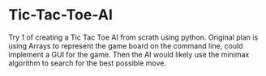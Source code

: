 # Tic-Tac-Toe-AI

Try 1 of creating a Tic Tac Toe AI from scrath using python. 
Original plan is using Arrays to represent the game board on the command line, could implement a GUI for the game. Then the AI would likely use the minimax algorithm to search for the best possible move.  
